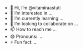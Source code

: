 - 👋 Hi, I’m @vitamiraastuti
- 👀 I’m interested in ...
- 🌱 I’m currently learning ...
- 💞️ I’m looking to collaborate on ...
- 📫 How to reach me ...
- 😄 Pronouns: ...
- ⚡ Fun fact: ...

<!---
vitamiraastuti/vitamiraastuti is a ✨ special ✨ repository because its `README.md` (this file) appears on your GitHub profile.
You can click the Preview link to take a look at your changes.
--->
